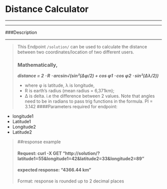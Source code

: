 # Distance Calculator

---
---
###Description

---
>This Endpoint `/solution/` can be used to calculate the distance between two 
>coordinates/location of two different users.
> 
> ### Mathematically,
>_**distance = 2 ⋅ R ⋅ arcsin√(sin²(Δφ/2) + cos φ1 ⋅ cos φ2 ⋅ sin²(Δλ/2))**_
>- where φ is latitude, λ is longitude,
>- R is earth’s radius (mean radius = 6,371km);
>- Δ is delta. i.e the difference between 2 values.
> Note that angles need to be in radians to pass trig functions in the formula. PI = 3.142
####Parameters required for endpoint:
+ longitude1
+ Latitude1
+ Longitude2
+ Latitude2
> ##response example 
> #### Request: curl -X GET “http://solution/?latitude1=55&longitude1=42&latitude2=33&longitude2=89”
>#### expected response: “4366.44 km”
>Format: response is rounded up to 2 decimal places


####